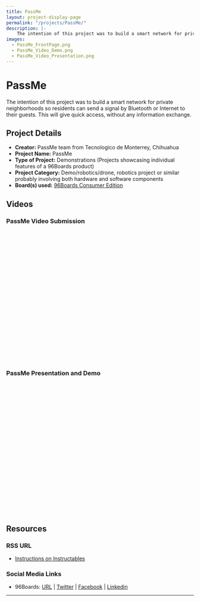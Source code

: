 ```yaml
---
title: PassMe
layout: project-display-page
permalink: "/projects/PassMe/"
description: |-
    The intention of this project was to build a smart network for private neighborhoods so residents can send a signal by Bluetooth or Internet to their guests. This will give quick access, without any information exchange.
images:
  - PassMe_FrontPage.png
  - PassMe_Video_Demo.png
  - PassMe_Video_Presentation.png
---
```

# PassMe

The intention of this project was to build a smart network for private neighborhoods so residents can send a signal by Bluetooth or Internet to their guests. This will give quick access, without any information exchange.

## Project Details

- **Creator:** PassMe team from Tecnologico de Monterrey, Chihuahua
- **Project Name:** PassMe
- **Type of Project:** Demonstrations (Projects showcasing individual features of a 96Boards product)
- **Project Category:** Demo/robotics/drone, robotics project or similar probably involving both hardware and software components
- **Board(s) used:** [96Boards Consumer Edition](https://www.96boards.org/products/ce/)

## Videos

### PassMe Video Submission

[<img data-src="../PassMe/Images/PassMe_Video_Demo.png" src="data:image/gif;base64,R0lGODlhAQABAAAAACH5BAEKAAEALAAAAAABAAEAAAICTAEAOw=="  class="lazyload" width="600" height="350" />](https://youtu.be/Piy_z29fouU?list=PL-NF6S9MM_W2ss20r7NZiyZBiz85zHuw5)

### PassMe Presentation and Demo

[<img data-src="../PassMe/Images/PassMe_Video_Presentation.png" src="data:image/gif;base64,R0lGODlhAQABAAAAACH5BAEKAAEALAAAAAABAAEAAAICTAEAOw==" width="600" height="350" class="lazyload" />](https://youtu.be/YRgCJN0UC6c?list=PL-NF6S9MM_W2ss20r7NZiyZBiz85zHuw5)

## Resources

### RSS URL

- [Instructions on Instructables](http://www.instructables.com/id/Passme-QUALCOMM-Dragonboard-410c-Tec-De-Monterrey/)

### Social Media Links

- 96Boards: [URL](https://www.96boards.org/) &#124; [Twitter](https://twitter.com/96boards) &#124; [Facebook](https://www.facebook.com/96Boards) &#124; [Linkedin](https://www.linkedin.com/showcase/6637095/)


***
